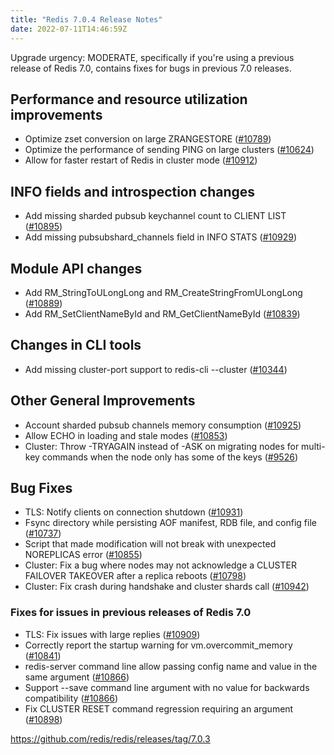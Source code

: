 ```yaml
---
title: "Redis 7.0.4 Release Notes"
date: 2022-07-11T14:46:59Z
---
```


Upgrade urgency: MODERATE, specifically if you're using a previous release of
Redis 7.0, contains fixes for bugs in previous 7.0 releases.

## Performance and resource utilization improvements

*   Optimize zset conversion on large ZRANGESTORE ([#10789](https://github.com/redis/redis/pull/10789))
*   Optimize the performance of sending PING on large clusters ([#10624](https://github.com/redis/redis/pull/10624))
*   Allow for faster restart of Redis in cluster mode ([#10912](https://github.com/redis/redis/pull/10912))

## INFO fields and introspection changes

*   Add missing sharded pubsub keychannel count to CLIENT LIST ([#10895](https://github.com/redis/redis/pull/10895))
*   Add missing pubsubshard\_channels field in INFO STATS ([#10929](https://github.com/redis/redis/pull/10929))

## Module API changes

*   Add RM\_StringToULongLong and RM\_CreateStringFromULongLong ([#10889](https://github.com/redis/redis/pull/10889))
*   Add RM\_SetClientNameById and RM\_GetClientNameById ([#10839](https://github.com/redis/redis/pull/10839))

## Changes in CLI tools

*   Add missing cluster-port support to redis-cli --cluster ([#10344](https://github.com/redis/redis/pull/10344))

## Other General Improvements

*   Account sharded pubsub channels memory consumption ([#10925](https://github.com/redis/redis/pull/10925))
*   Allow ECHO in loading and stale modes ([#10853](https://github.com/redis/redis/pull/10853))
*   Cluster: Throw -TRYAGAIN instead of -ASK on migrating nodes for multi-key
    commands when the node only has some of the keys ([#9526](https://github.com/redis/redis/pull/9526))

## Bug Fixes

*   TLS: Notify clients on connection shutdown ([#10931](https://github.com/redis/redis/pull/10931))
*   Fsync directory while persisting AOF manifest, RDB file, and config file ([#10737](https://github.com/redis/redis/pull/10737))
*   Script that made modification will not break with unexpected NOREPLICAS error ([#10855](https://github.com/redis/redis/pull/10855))
*   Cluster: Fix a bug where nodes may not acknowledge a CLUSTER FAILOVER TAKEOVER
    after a replica reboots ([#10798](https://github.com/redis/redis/pull/10798))
*   Cluster: Fix crash during handshake and cluster shards call ([#10942](https://github.com/redis/redis/pull/10942))

### Fixes for issues in previous releases of Redis 7.0

*   TLS: Fix issues with large replies ([#10909](https://github.com/redis/redis/pull/10909))
*   Correctly report the startup warning for vm.overcommit\_memory ([#10841](https://github.com/redis/redis/pull/10841))
*   redis-server command line allow passing config name and value in the same argument ([#10866](https://github.com/redis/redis/pull/10866))
*   Support --save command line argument with no value for backwards compatibility ([#10866](https://github.com/redis/redis/pull/10866))
*   Fix CLUSTER RESET command regression requiring an argument ([#10898](https://github.com/redis/redis/pull/10898))

https://github.com/redis/redis/releases/tag/7.0.3